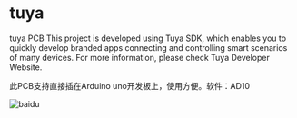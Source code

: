 # tuya
tuya PCB
This project is developed using Tuya SDK, which enables you to quickly develop
branded apps connecting and controlling smart scenarios of many devices.
For more information, please check Tuya Developer Website.

此PCB支持直接插在Arduino uno开发板上，使用方便。软件：AD10

![baidu](https://github.com/LLSH9547/tuya/raw/pcb_picture.png)
